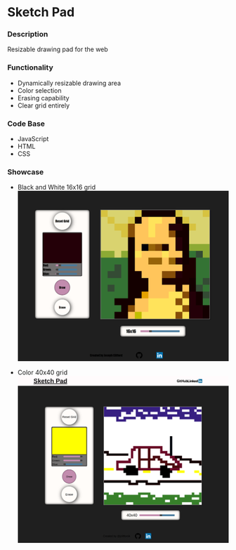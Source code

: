 # Sketch Pad

### Description
Resizable drawing pad for the web

### Functionality
* Dynamically resizable drawing area
* Color selection
* Erasing capability
* Clear grid entirely

### Code Base
* JavaScript
* HTML
* CSS


### Showcase 
* Black and White 16x16 grid
![](./images/showcase/mona-lisa.png "color art")

* Color 40x40 grid
![](./images/showcase/color-car.png "color car")
